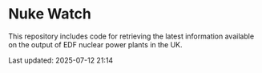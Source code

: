 # Nuke Watch

This repository includes code for retrieving the latest information available on the output of EDF nuclear power plants in the UK.

Last updated: 2025-07-12 21:14
